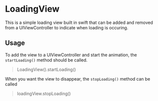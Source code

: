 # LoadingView

This is a simple loading view built in swift that can be added and removed from a UIViewController to indicate when loading is occuring.

## Usage
To add the view to a UIViewController and start the animation, the `startLoading()` method should be called.

> LoadingView().startLoading()

When you want the view to disappear, the `stopLoading()` method can be called

> loadingView.stopLoading()
